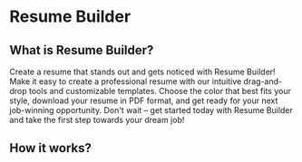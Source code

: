 # Resume Builder

<h2>What is Resume Builder?</h2>
<p>Create a resume that stands out and gets noticed with Resume Builder! Make it easy to create a professional resume with our intuitive drag-and-drop tools and customizable templates. Choose the color that best fits your style, download your resume in PDF format, and get ready for your next job-winning opportunity. Don't wait – get started today with Resume Builder and take the first step towards your dream job!</p>

<h2>How it works?</h2>
